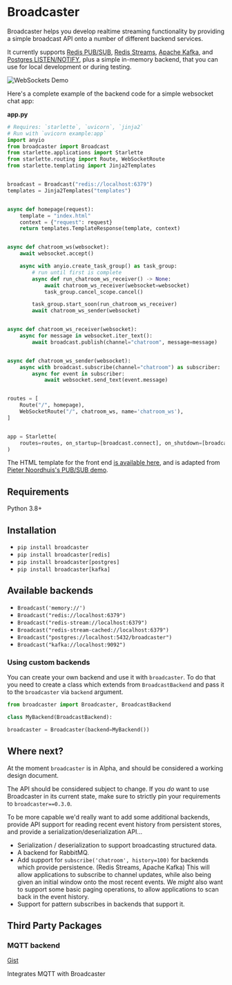 # Broadcaster

Broadcaster helps you develop realtime streaming functionality by providing
a simple broadcast API onto a number of different backend services.

It currently supports [Redis PUB/SUB](https://redis.io/topics/pubsub), [Redis Streams](https://redis.io/docs/latest/develop/data-types/streams/), [Apache Kafka](https://kafka.apache.org/), and [Postgres LISTEN/NOTIFY](https://www.postgresql.org/docs/current/sql-notify.html), plus a simple in-memory backend, that you can use for local development or during testing.

<img src="https://raw.githubusercontent.com/encode/broadcaster/master/docs/demo.gif" alt='WebSockets Demo'>

Here's a complete example of the backend code for a simple websocket chat app:

**app.py**

```python
# Requires: `starlette`, `uvicorn`, `jinja2`
# Run with `uvicorn example:app`
import anyio
from broadcaster import Broadcast
from starlette.applications import Starlette
from starlette.routing import Route, WebSocketRoute
from starlette.templating import Jinja2Templates


broadcast = Broadcast("redis://localhost:6379")
templates = Jinja2Templates("templates")


async def homepage(request):
    template = "index.html"
    context = {"request": request}
    return templates.TemplateResponse(template, context)


async def chatroom_ws(websocket):
    await websocket.accept()

    async with anyio.create_task_group() as task_group:
        # run until first is complete
        async def run_chatroom_ws_receiver() -> None:
            await chatroom_ws_receiver(websocket=websocket)
            task_group.cancel_scope.cancel()

        task_group.start_soon(run_chatroom_ws_receiver)
        await chatroom_ws_sender(websocket)


async def chatroom_ws_receiver(websocket):
    async for message in websocket.iter_text():
        await broadcast.publish(channel="chatroom", message=message)


async def chatroom_ws_sender(websocket):
    async with broadcast.subscribe(channel="chatroom") as subscriber:
        async for event in subscriber:
            await websocket.send_text(event.message)


routes = [
    Route("/", homepage),
    WebSocketRoute("/", chatroom_ws, name='chatroom_ws'),
]


app = Starlette(
    routes=routes, on_startup=[broadcast.connect], on_shutdown=[broadcast.disconnect],
)
```

The HTML template for the front end [is available here](https://github.com/encode/broadcaster/blob/master/example/templates/index.html), and is adapted from [Pieter Noordhuis's PUB/SUB demo](https://gist.github.com/pietern/348262).

## Requirements

Python 3.8+

## Installation

* `pip install broadcaster`
* `pip install broadcaster[redis]`
* `pip install broadcaster[postgres]`
* `pip install broadcaster[kafka]`

## Available backends

* `Broadcast('memory://')`
* `Broadcast("redis://localhost:6379")`
* `Broadcast("redis-stream://localhost:6379")`
* `Broadcast("redis-stream-cached://localhost:6379")`
* `Broadcast("postgres://localhost:5432/broadcaster")`
* `Broadcast("kafka://localhost:9092")`


### Using custom backends

You can create your own backend and use it with `broadcaster`.
To do that you need to create a class which extends from `BroadcastBackend`
and pass it to the `broadcaster` via `backend` argument.

```python
from broadcaster import Broadcaster, BroadcastBackend

class MyBackend(BroadcastBackend):

broadcaster = Broadcaster(backend=MyBackend())
```

## Where next?

At the moment `broadcaster` is in Alpha, and should be considered a working design document.

The API should be considered subject to change. If you *do* want to use Broadcaster in its current
state, make sure to strictly pin your requirements to `broadcaster==0.3.0`.

To be more capable we'd really want to add some additional backends, provide API support for reading recent event history from persistent stores, and provide a serialization/deserialization API...

* Serialization / deserialization to support broadcasting structured data.
* A backend for RabbitMQ.
* Add support for `subscribe('chatroom', history=100)` for backends which provide persistence. (Redis Streams, Apache Kafka) This will allow applications to subscribe to channel updates, while also being given an initial window onto the most recent events. We *might* also want to support some basic paging operations, to allow applications to scan back in the event history.
* Support for pattern subscribes in backends that support it.

## Third Party Packages

### MQTT backend
[Gist](https://gist.github.com/alex-oleshkevich/68411a0e7ad24d53afd28c3fa5da468c)

Integrates MQTT with Broadcaster
